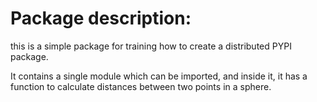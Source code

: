 # Package description:

this is a simple package for training how to create a distributed PYPI package.

It contains a single module which can be imported, and inside it, it has a function to calculate distances between two points in a sphere.